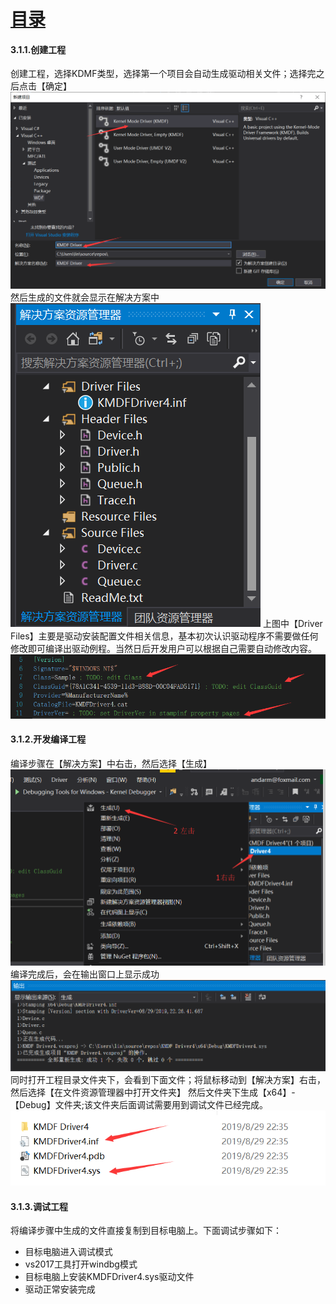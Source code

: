 # [目录](README.md)

#### 3.1.1.创建工程 

创建工程，选择KDMF类型，选择第一个项目会自动生成驱动相关文件；选择完之后点击【确定】
![](./img/3.1.1.1.png)
然后生成的文件就会显示在解决方案中
![](./img/3.1.1.2.png)
上图中【Driver Files】主要是驱动安装配置文件相关信息，基本初次认识驱动程序不需要做任何修改即可编译出驱动例程。当然日后开发用户可以根据自己需要自动修改内容。 
![](./img/3.1.1.3.png)

#### 3.1.2.开发编译工程

编译步骤在【解决方案】中右击，然后选择【生成】
![](./img/3.1.1.4.png)
编译完成后，会在输出窗口上显示成功
![](./img/3.1.1.5.png)
同时打开工程目录文件夹下，会看到下面文件；将鼠标移动到【解决方案】右击，然后选择【在文件资源管理器中打开文件夹】
然后文件夹下生成【x64】-【Debug】文件夹;该文件夹后面调试需要用到调试文件已经完成。 
![](./img/3.1.1.6.png)

#### 3.1.3.调试工程 

将编译步骤中生成的文件直接复制到目标电脑上。下面调试步骤如下：

- 目标电脑进入调试模式
- vs2017工具打开windbg模式
- 目标电脑上安装KMDFDriver4.sys驱动文件
- 驱动正常安装完成




